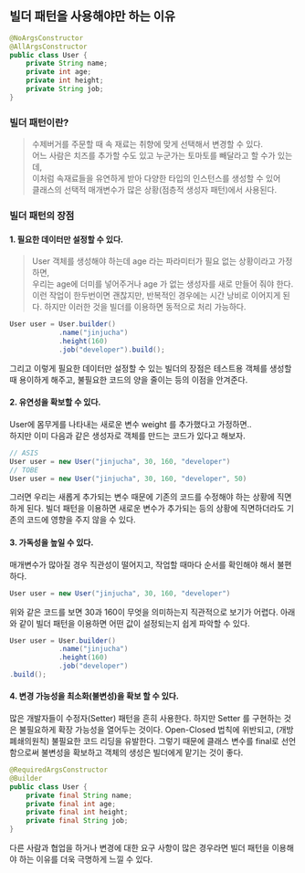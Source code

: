 ## 빌더 패턴을 사용해야만 하는 이유

```java
@NoArgsConstructor 
@AllArgsConstructor 
public class User { 
    private String name; 
    private int age; 
    private int height; 
    private String job; 
}
```

### 빌더 패턴이란?
> 수제버거를 주문할 때 속 재료는 취향에 맞게 선택해서 변경할 수 있다. <br>
> 어느 사람은 치즈를 추가할 수도 있고 누군가는 토마토를 빼달라고 할 수가 있는데, <br>
> 이처럼 속재료들을 유연하게 받아 다양한 타입의 인스턴스를 생성할 수 있어 <br>
> 클래스의 선택적 매개변수가 많은 상황(점층적 생성자 패턴)에서 사용된다.


### 빌더 패턴의 장점
#### 1. 필요한 데이터만 설정할 수 있다.
> User 객체를 생성해야 하는데 age 라는 파라미터가 필요 없는 상황이라고 가정하면,  
> 우리는 age에 더미를 넣어주거나 age 가 없는 생성자를 새로 만들어 줘야 한다.  
> 이런 작업이 한두번이면 괜찮지만, 반복적인 경우에는 시간 낭비로 이어지게 된다. 하지만 이러한 것을 빌더를 이용하면 동적으로 처리 가능하다.

```java
User user = User.builder()
            .name("jinjucha") 
            .height(160)
            .job("developer").build();
```

그리고 이렇게 필요한 데이터만 설정할 수 있는 빌더의 장점은 테스트용 객체를 생성할 때 용이하게 해주고, 불필요한 코드의 양을 줄이는 등의 이점을 안겨준다.

#### 2. 유연성을 확보할 수 있다.
User에 몸무게를 나타내는 새로운 변수 weight 를 추가했다고 가정하면..  
하지만 이미 다음과 같은 생성자로 객체를 만드는 코드가 있다고 해보자.

```java
// ASIS 
User user = new User("jinjucha", 30, 160, "developer") 
// TOBE 
User user = new User("jinjucha", 30, 160, "developer", 50)
```

그러면 우리는 새롭게 추가되는 변수 때문에 기존의 코드를 수정해야 하는 상황에 직면하게 된다.
빌더 패턴을 이용하면 새로운 변수가 추가되는 등의 상황에 직면하더라도 기존의 코드에 영향을 주지 않을 수 있다.

#### 3. 가독성을 높일 수 있다.
매개변수가 많아질 경우 직관성이 떨어지고, 작업할 때마다 순서를 확인해야 해서 불편하다.  

```java
User user = new User("jinjucha", 30, 160, "developer") 
```

위와 같은 코드를 보면 30과 160이 무엇을 의미하는지 직관적으로 보기가 어렵다.
아래와 같이 빌더 패턴을 이용하면 어떤 값이 설정되는지 쉽게 파악할 수 있다.

```java
User user = User.builder()
            .name("jinjucha") 
            .height(160)
            .job("developer")
.build();
```


#### 4. 변경 가능성을 최소화(불변성)을 확보 할 수 있다. 
많은 개발자들이 수정자(Setter) 패턴을 흔히 사용한다. 하지만 Setter 를 구현하는 것은 불필요하게 확장 가능성을 열어두는 것이다.
Open-Closed 법칙에 위반되고, (개방폐쇄의원칙) 불필요한 코드 리딩을 유발한다. 
그렇기 때문에 클래스 변수를 final로 선언함으로써 불변성을 확보하고 객체의 생성은 빌더에게 맡기는 것이 좋다.

```java
@RequiredArgsConstructor 
@Builder
public class User { 
    private final String name; 
    private final int age;
    private final int height;
    private final String job; 
}
```

다른 사람과 협업을 하거나 변경에 대한 요구 사항이 많은 경우라면 빌더 패턴을 이용해야 하는 이유를 더욱 극명하게 느낄 수 있다.  
